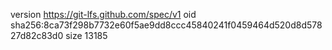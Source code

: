 version https://git-lfs.github.com/spec/v1
oid sha256:8ca73f298b7732e60f5ae9dd8ccc45840241f0459464d520d8d57827d82c83d0
size 13185
